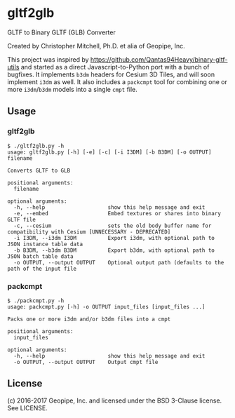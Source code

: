 # gltf2glb
GLTF to Binary GLTF (GLB) Converter

Created by Christopher Mitchell, Ph.D. et alia of Geopipe, Inc.

This project was inspired by https://github.com/Qantas94Heavy/binary-gltf-utils and started as a direct Javascript-to-Python port with a bunch of bugfixes. It implements `b3dm` headers for Cesium 3D Tiles, and will soon implement `i3dm` as well. It also includes a `packcmpt` tool for combining one or more `i3dm`/`b3dm` models into a single `cmpt` file.

Usage
-----

### gltf2glb ###
```
$ ./gltf2glb.py -h
usage: gltf2glb.py [-h] [-e] [-c] [-i I3DM] [-b B3DM] [-o OUTPUT] filename

Converts GLTF to GLB

positional arguments:
  filename

optional arguments:
  -h, --help                    show this help message and exit
  -e, --embed                   Embed textures or shares into binary GLTF file
  -c, --cesium                  sets the old body buffer name for compatibility with Cesium [UNNECESSARY - DEPRECATED]
  -i I3DM, --i3dm I3DM          Export i3dm, with optional path to JSON instance table data
  -b B3DM, --b3dm B3DM          Export b3dm, with optional path to JSON batch table data
  -o OUTPUT, --output OUTPUT    Optional output path (defaults to the path of the input file
```

### packcmpt ###
```
$ ./packcmpt.py -h
usage: packcmpt.py [-h] -o OUTPUT input_files [input_files ...]

Packs one or more i3dm and/or b3dm files into a cmpt

positional arguments:
  input_files

optional arguments:
  -h, --help                    show this help message and exit
  -o OUTPUT, --output OUTPUT    Output cmpt file
```

License
-------
(c) 2016-2017 Geopipe, Inc. and licensed under the BSD 3-Clause license. See LICENSE.
